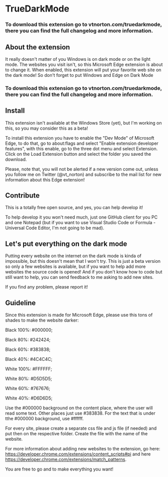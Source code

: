 
# TrueDarkMode

### To download this extension go to vtnorton.com/truedarkmode, there you can find the full changelog and more information.

## About the extension
It really doesn't matter of you Windows is on dark mode or on the light mode. The websites you visit isn't, so this Microsoft Edge extension is about to change it. When enabled, this extension will put your favorite web site on the dark mode! So don't forget to put Windows and Edge on Dark Mode

### To download this extension go to vtnorton.com/truedarkmode, there you can find the full changelog and more information.

## Install
This extension isn't available at the Windows Store (yet), but I'm working on this, so you may consider this as a beta! 

To install this extension you have to enable the "Dev Mode" of Microsoft Edge, to do that, go to about:flags and select "Enable extension developer features", with this enable, go to the three dot menu and select Extension. Click on the Load Extension button and select the folder you saved the download. 

Please, note that, you will not be alerted if a new version come out, unless you follow me on Twitter (@vt_norton) and subscribe to the mail list for new information about this Edge extension! 

## Contribute
This is a totally free open source, and yes, you can help develop it!

To help develop it you won't need much, just one GitHub client for you PC and one Notepad (but if you want to use Visual Studio Code or Formula - Universal Code Editor, I'm not going to be mad).

## Let's put everything on the dark mode
Putting every website on the internet on the dark mode is kinda of impossible, but this doesn't mean that I won't try. This is just a beta version so only a few websites is available, but if you want to help add more websites the source code is opened! And if you don't know how to code but still want to help, you can send feedback to me asking to add new sites. 

If you find any problem, please report it! 

## Guideline

Since this extension is made for Microsoft Edge, please use this tons of shades to make the website darker:

Black 100%: #000000;

Black  80%: #242424;

Black  60%: #383838;

Black  40%: #4C4C4C;


White 100%: #FFFFFF;

White  80%: #D5D5D5;

White  60%: #767676;

White  40%: #D6D6D5;

Use the #000000 background on the content place, where the user will read some text. Other places just use #383838. For the text that is under tthe #000000 background, use #ffffff.

For every site, please create a separate css file and js file (if needed) and put then on the respective folder. Create the file with the name of the website.

For more information about adding new websites to the extension, go here: https://developer.chrome.com/extensions/content_scripts#pi and here https://developer.chrome.com/extensions/match_patterns. 

You are free to go and to make everything you want!
